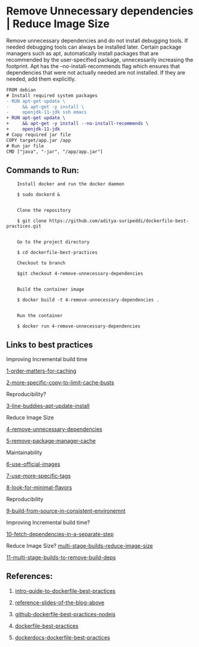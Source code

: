 # Remove Unnecessary dependencies | Reduce Image Size

Remove unnecessary dependencies and do not install debugging tools. If needed debugging tools
can always be installed later. Certain package managers such as apt, automatically install 
packages that are recommended by the user-specified package, unnecessarily increasing the
footprint. Apt has the –no-install-recommends flag which ensures that dependencies that were
not actually needed are not installed. If they are needed, add them explicitly.


```diff
FROM debian
# Install required system packages
- RUN apt-get update \
-     && apt-get -y install \
-     openjdk-11-jdk ssh emacs
+ RUN apt-get update \
+     && apt-get -y install --no-install-recommends \
+     openjdk-11-jdk
# Copy required jar file 
COPY target/app.jar /app
# Run jar file
CMD ["java", "-jar", "/app/app.jar"]   
```


## Commands to Run: 

```
    Install docker and run the docker daemon
 
    $ sudo dockerd &    
 
 
    Clone the repository 
 
    $ git clone https://github.com/aditya-suripeddi/dockerfile-best-practices.git
 
 
    Go to the project directory 
 
    $ cd dockerfile-best-practices
 
    Checkout to branch 
  
    $git checkout 4-remove-unnecessary-dependencies
  
 
    Build the container image
 
    $ docker build -t 4-remove-unnecessary-dependencies . 
 
 
    Run the container
 
    $ docker run 4-remove-unnecessary-dependencies
 ```

## Links to best practices

Improving Incremental build time

[1-order-matters-for-caching](https://github.com/aditya-suripeddi/dockerfile-best-practices/tree/1-order-matters-for-caching) 

[2-more-specific-copy-to-limit-cache-busts](https://github.com/aditya-suripeddi/dockerfile-best-practices/tree/2-more-specific-copy-to-limit-cache-busts)

Reproducibility?

[3-line-buddies-apt-update-install](https://github.com/aditya-suripeddi/dockerfile-best-practices/tree/3-line-buddies-apt-update-install)

Reduce Image Size

[4-remove-unnecessary-dependencies](https://github.com/aditya-suripeddi/dockerfile-best-practices/tree/4-remove-unnecessary-dependencies)

[5-remove-package-manager-cache](https://github.com/aditya-suripeddi/dockerfile-best-practices/tree/5-remove-package-manager-cache)

Maintainability 

[6-use-official-images](https://github.com/aditya-suripeddi/dockerfile-best-practices/tree/6-use-official-images)

[7-use-more-specific-tags](https://github.com/aditya-suripeddi/dockerfile-best-practices/tree/7-user-more-specific-tags)

[8-look-for-minimal-flavors](https://github.com/aditya-suripeddi/dockerfile-best-practices/tree/8-look-for-mininal-flavors)

Reproducibility

[9-build-from-source-in-consistent-environemnt](https://github.com/aditya-suripeddi/dockerfile-best-practices/tree/9-build-from-source-in-consistent-environment)

Improving Incremental build time?

[10-fetch-dependencies-in-a-separate-step](https://github.com/aditya-suripeddi/dockerfile-best-practices/tree/10-fetch-dependencies-in-a-separate-step)

Reduce Image Size? [multi-stage-builds-reduce-image-size](https://blog.logrocket.com/reduce-docker-image-sizes-using-multi-stage-builds/#:~:text=Multi%2Dstage%20builds%20in%20Docker,easy%20to%20read%20and%20understand.)

[11-multi-stage-builds-to-remove-build-deps](https://github.com/aditya-suripeddi/dockerfile-best-practices/tree/11-multi-stage-builds-to-remove-build-deps.git)


## References:

  1.  [intro-guide-to-dockerfile-best-practices](https://www.docker.com/blog/intro-guide-to-dockerfile-best-practices/)

  2.  [reference-slides-of-the-blog-above](https://drive.google.com/file/d/16t_-DRTohzyVPJy6Cx8a3PxLQ-95CfYK/view)

  3.  [github-dockerfile-best-practices-nodejs](https://github.com/juan131/dockerfile-best-practices)
  
  4.  [dockerfile-best-practices](https://www.youtube.com/watch?v=JofsaZ3H1qM&t=391s)

  5.  [dockerdocs-dockerfile-best-practices](https://docs.docker.com/develop/develop-images/dockerfile_best-practices/)

